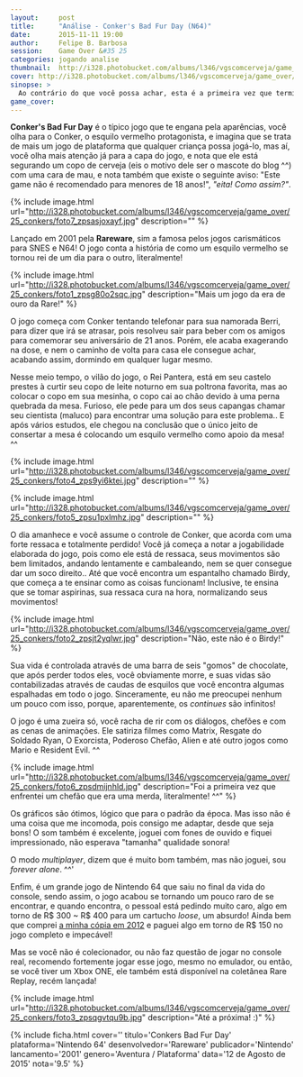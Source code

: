 ```yaml
---
layout:     post
title:      "Análise - Conker's Bad Fur Day (N64)"
date:       2015-11-11 19:00
author:     Felipe B. Barbosa
session:    Game Over &#35 25
categories: jogando analise
thumbnail:  http://i328.photobucket.com/albums/l346/vgscomcerveja/game_over/25_conkers/post_thumbnail_zps8ji8xp9k.jpg
cover: http://i328.photobucket.com/albums/l346/vgscomcerveja/game_over/25_conkers/post_header_zpsek4kmwsk.jpg
sinopse: >
  Ao contrário do que você possa achar, esta é a primeira vez que termino o jogo cujo o personagem é o "mascote" oficial do blog! E também, acredite se quiser, foi meu primeiro jogo de Nintendo 64 terminado! ^^
game_cover:
---
```

**Conker's Bad Fur Day** é o típico jogo que te engana pela aparências, você olha para o Conker, o esquilo vermelho protagonista, e imagina que se trata de mais um jogo de plataforma que qualquer criança possa jogá-lo, mas aí, você olha mais atenção já para a capa do jogo, e nota que ele está segurando um copo de cerveja (eis o motivo dele ser o mascote do blog ^^) com uma cara de mau, e nota também que existe o seguinte aviso: "Este game não é recomendado para menores de 18 anos!", *"eita! Como assim?"*.

{% include image.html url="http://i328.photobucket.com/albums/l346/vgscomcerveja/game_over/25_conkers/foto7_zpsasjoxayf.jpg" description="" %}

Lançado em 2001 pela **Rareware**, sim a famosa pelos jogos carismáticos para SNES e N64! O jogo conta a história de como um esquilo vermelho se tornou rei de um dia para o outro, literalmente!

{% include image.html url="http://i328.photobucket.com/albums/l346/vgscomcerveja/game_over/25_conkers/foto1_zpsg80o2sqc.jpg" description="Mais um jogo da era de ouro da Rare!" %}

O jogo começa com Conker tentando telefonar para sua namorada Berri, para dizer que irá se atrasar, pois resolveu sair para beber com os amigos para comemorar seu aniversário de 21 anos. Porém, ele acaba exagerando na dose, e nem o caminho de volta para casa ele consegue achar, acabando assim, dormindo em qualquer lugar mesmo.

Nesse meio tempo, o vilão do jogo, o Rei Pantera, está em seu castelo prestes à curtir seu copo de leite noturno em sua poltrona favorita, mas ao colocar o copo em sua mesinha, o copo cai ao chão devido à uma perna quebrada da mesa. Furioso, ele pede para um dos seus capangas chamar seu cientista (maluco) para encontrar uma solução para este problema.. E após vários estudos, ele chegou na conclusão que o único jeito de consertar a mesa é colocando um esquilo vermelho como apoio da mesa! ^^

{% include image.html url="http://i328.photobucket.com/albums/l346/vgscomcerveja/game_over/25_conkers/foto4_zps9yi6ktei.jpg" description="" %}

{% include image.html url="http://i328.photobucket.com/albums/l346/vgscomcerveja/game_over/25_conkers/foto5_zpsu1pxlmhz.jpg" description="" %}

O dia amanhece e você assume o controle de Conker, que acorda com uma forte ressaca e totalmente perdido! Você já começa a notar a jogabilidade elaborada do jogo, pois como ele está de ressaca, seus movimentos são bem limitados, andando lentamente e cambaleando, nem se quer consegue dar um soco direito.. Até que você encontra um espantalho chamado Birdy, que começa a te ensinar como as coisas funcionam! Inclusive, te ensina que se tomar aspirinas, sua ressaca cura na hora, normalizando seus movimentos!

{% include image.html url="http://i328.photobucket.com/albums/l346/vgscomcerveja/game_over/25_conkers/foto2_zpsjt2yqlwr.jpg" description="Não, este não é o Birdy!" %}

Sua vida é controlada através de uma barra de seis "gomos" de chocolate, que após perder todos eles, você obviamente morre, e suas vidas são contabilizadas através de caudas de esquilos que você encontra algumas espalhadas em todo o jogo. Sinceramente, eu não me preocupei nenhum um pouco com isso, porque, aparentemente, os *continues* são infinitos!

O jogo é uma zueira só, você racha de rir com os diálogos, chefões e com as cenas de animações. Ele satiriza filmes como Matrix, Resgate do Soldado Ryan, O Exorcista, Poderoso Chefão, Alien e até outro jogos como Mario e Resident Evil. ^^

{% include image.html url="http://i328.photobucket.com/albums/l346/vgscomcerveja/game_over/25_conkers/foto6_zpsdmijnhld.jpg" description="Foi a primeira vez que enfrentei um chefão que era uma merda, literalmente! ^^" %}

Os gráficos são ótimos, lógico que para o padrão da época. Mas isso não é uma coisa que me incomoda, pois consigo me adaptar, desde que seja bons! O som também é excelente, joguei com fones de ouvido e fiquei impressionado, não esperava "tamanha" qualidade sonora!

O modo *multiplayer*, dizem que é muito bom também, mas não joguei, sou *forever alone*. ^^'

Enfim, é um grande jogo de Nintendo 64 que saiu no final da vida do console, sendo assim, o jogo acabou se tornando um pouco raro de se encontrar, e quando encontra, o pessoal está pedindo muito caro, algo em torno de R$ 300 ~ R$ 400 para um cartucho *loose*, um absurdo! Ainda bem que comprei [a minha cópia em 2012](/colecionando/colecao-pessoal/2012/01/14/ultimas-aquisicoes-01.html) e paguei algo em torno de R$ 150 no jogo completo e impecável!

Mas se você não é colecionador, ou não faz questão de jogar no console real, recomendo fortemente jogar esse jogo, mesmo no emulador, ou então, se você tiver um Xbox ONE, ele também está disponível na coletânea Rare Replay, recém lançada!

{% include image.html url="http://i328.photobucket.com/albums/l346/vgscomcerveja/game_over/25_conkers/foto3_zpsqgvtqu9b.jpg" description="Até a próxima! :)" %}

{% include ficha.html
  cover=''
  titulo='Conkers Bad Fur Day'
  plataforma='Nintendo 64'
  desenvolvedor='Rareware'
  publicador='Nintendo'
  lancamento='2001'
  genero='Aventura / Plataforma'
  data='12 de Agosto de 2015'
  nota='9.5' %}
